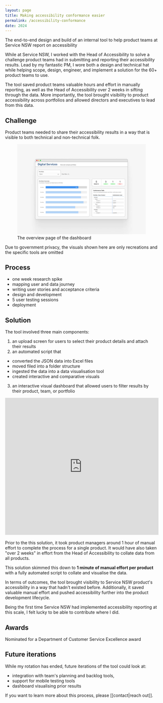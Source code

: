 ```yaml
---
layout: page
title: Making accessibility conformance easier
permalink: /accessibility-conformance
date: 2024
---
```

<p class="callout">The end-to-end design and build of an internal tool to help product teams at Service NSW report on accessibility</p>

While at Service NSW, I worked with the Head of Accessibility to solve a challenge product teams had in submitting and reporting their accessibility results. Lead by my fantastic PM, I wore both a design and technical hat while helping scope, design, engineer, and implement a solution for the 60+ product teams to use.

The tool saved product teams valuable hours and effort in manually reporting, as well as the Head of Accessibility over 2 weeks in sifting through the data. More importantly, the tool brought visibility to product accessibility across portfolios and allowed directors and executives to lead from this data.
## Challenge

Product teams needed to share their accessibility results in a way that is visible to both technical and non-technical folk.
<figure class="wide">
	<img src="assets/projects/acr-dashboard-1600w.webp">
	<figcaption>The overview page of the dashboard</figcaption>
</figure>
<p class="callout blue">Due to government privacy, the visuals shown here are only recreations and the specific tools are omitted</p>


## Process

- one week research spike
- mapping user and data journey
- writing user stories and acceptance criteria
- design and development
- 5 user testing sessions
- deployment

## Solution

The tool involved three main components:

1. an upload screen for users to select their product details and attach their results
2. an automated script that
 - converted the JSON data into Excel files
 - moved filed into a folder structure
 - ingested the data into a data visualisation tool
 - created interactive and comparative visuals
3. an interactive visual dashboard that allowed users to filter results by their product, team, or portfolio

<!-- <img src= "assets/projects/acr-flow.jpg"> -->
<iframe style="border: 1px solid rgba(0, 0, 0, 0.1);" width="100%" height="450" src="https://embed.figma.com/design/pZUtUS8yBRc6dPViPtdYgs/Andreas-Thoma?node-id=17-17&embed-host=share" allowfullscreen></iframe>

Prior to the this solution, it took product managers around 1 hour of manual effort to complete the process for a single product. It would have also taken "over 2 weeks" in effort from the Head of Accessibility to collate data from all products.

This solution skimmed this down to **1 minute of manual effort per product** with a fully automated script to collate and visualise the data.

In terms of outcomes, the tool brought visibility to Service NSW product's accessibility in a way that hadn't existed before. Additionally, it saved valuable manual effort and pushed accessibility further into the product development lifecycle.

Being the first time Service NSW had implemented accessibility reporting at this scale, I felt lucky to be able to contribute where I did.

## Awards
Nominated for a Department of Customer Service Excellence award

## Future iterations

While my rotation has ended, future iterations of the tool could look at:

- integration with team's planning and backlog tools,
- support for mobile testing tools
- dashboard visualising prior results

If you want to learn more about this process, please [[contact|reach out]].
